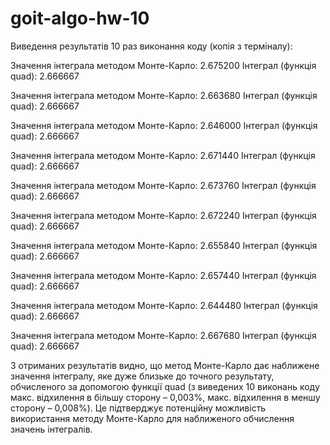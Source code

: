 # goit-algo-hw-10
Виведення результатів 10 раз виконання коду (копія з терміналу):

Значення інтеграла методом Монте-Карло: 2.675200
Інтеграл (функція quad): 2.666667
 
Значення інтеграла методом Монте-Карло: 2.663680
Інтеграл (функція quad): 2.666667
 
Значення інтеграла методом Монте-Карло: 2.646000
Інтеграл (функція quad): 2.666667
 
Значення інтеграла методом Монте-Карло: 2.671440
Інтеграл (функція quad): 2.666667
 
Значення інтеграла методом Монте-Карло: 2.673760
Інтеграл (функція quad): 2.666667
 
Значення інтеграла методом Монте-Карло: 2.672240
Інтеграл (функція quad): 2.666667
 
Значення інтеграла методом Монте-Карло: 2.655840
Інтеграл (функція quad): 2.666667

Значення інтеграла методом Монте-Карло: 2.657440
Інтеграл (функція quad): 2.666667

Значення інтеграла методом Монте-Карло: 2.644480
Інтеграл (функція quad): 2.666667

Значення інтеграла методом Монте-Карло: 2.667680
Інтеграл (функція quad): 2.666667

З отриманих результатів видно, що метод Монте-Карло дає наближене значення інтегралу, яке дуже близьке до точного результату, обчисленого за допомогою функції quad (з виведених 10 виконань коду макс. відхилення в більшу сторону – 0,003%, макс. відхилення в меншу сторону – 0,008%). Це підтверджує потенційну можливість використання методу Монте-Карло для наближеного обчислення значень інтегралів.
